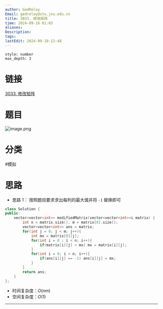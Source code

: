 ```yaml
---
author: GedRelay
Email: gedrelay@stu.jnu.edu.cn
title: 3033. 修改矩阵
time: 2024-09-16 01:03
aliases: 
Description: 
tags: 
lastEdit: 2024-09-18-12:48
---
```


```toc
style: number
max_depth: 3
```

# 链接
[3033. 修改矩阵](https://leetcode.cn/problems/modify-the-matrix/) 

# 题目
![image.png](https://ged-pic-bed.oss-cn-guangzhou.aliyuncs.com/img/202409160103926.png)


# 分类
#模拟 

# 思路
- 思路 1：
按照题目要求求出每列的最大值并将 `-1` 替换即可 

```cpp
class Solution {
public:
    vector<vector<int>> modifiedMatrix(vector<vector<int>>& matrix) {
        int n = matrix.size(), m = matrix[0].size();
        vector<vector<int>> ans = matrix;
        for(int j = 0; j < m; j++){
            int mx = matrix[0][j];
            for(int i = 0 ; i < n; i++){
                if(matrix[i][j] > mx) mx = matrix[i][j];
            }
            for(int i = 0; i < n; i++){
                if(ans[i][j] == -1) ans[i][j] = mx;
            }
        }
        return ans;
    }
};
```


- 时间复杂度：${O\left( nm \right)  }$ 
- 空间复杂度：${O\left( 1 \right)  }$ 


---

